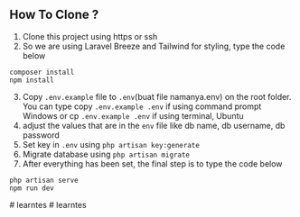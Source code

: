 ## How To Clone ?

1. Clone this project using https or ssh
2. So we are using Laravel Breeze and Tailwind for styling, type the code below

```
composer install
npm install
```

3. Copy `.env.example` file to `.env`(buat file namanya.env) on the root folder. You can type copy `.env.example .env` if using command prompt Windows or cp `.env.example .env` if using terminal, Ubuntu
4. adjust the values that are in the `env` file like db name, db username, db password
5. Set key in `.env` using `php artisan key:generate`
6. Migrate database using `php artisan migrate`
7. After everything has been set, the final step is to type the code below

```
php artisan serve
npm run dev
```
#   l e a r n t e s  
 #   l e a r n t e s  
 